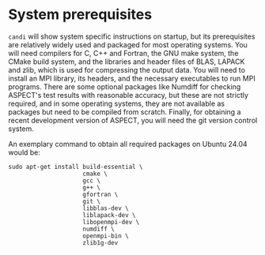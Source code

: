 
# System prerequisites

`candi` will show system specific instructions on startup, but its
prerequisites are relatively widely used and packaged for most operating
systems. You will need compilers for C, C++ and Fortran, the GNU make system,
the CMake build system, and the libraries and header files of BLAS, LAPACK and
zlib, which is used for compressing the output data. You will need to install an
MPI library, its headers, and the necessary executables to run MPI programs.
There are some optional packages like Numdiff for checking
ASPECT's test results with reasonable accuracy,
but these are not strictly required, and in some operating systems, they are
not available as packages but need to be compiled from scratch. Finally, for
obtaining a recent development version of
ASPECT, you will need the git version control system.

An exemplary command to obtain all required packages on Ubuntu 24.04 would be:

    sudo apt-get install build-essential \
                         cmake \
                         gcc \
                         g++ \
                         gfortran \
                         git \
                         libblas-dev \
                         liblapack-dev \
                         libopenmpi-dev \
                         numdiff \
                         openmpi-bin \
                         zlib1g-dev
